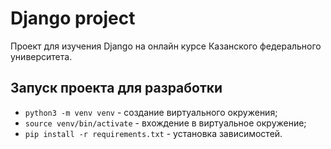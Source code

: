 # Django project

Проект для изучения Django на онлайн курсе Казанского федерального университета.

## Запуск проекта для разработки

- `python3 -m venv venv` - создание виртуального окружения;
- `source venv/bin/activate` - вхождение в виртуальное окружение;
- `pip install -r requirements.txt` - установка зависимостей.